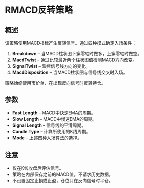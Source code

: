 # RMACD反转策略

## 概述
该策略使用MACD指标产生反转信号。通过四种模式确定入场条件：

1. **Breakdown** – 当MACD柱状图下穿零轴时做多，上穿零轴时做空。
2. **MacdTwist** – 通过比较最近两个柱状图值检测MACD方向改变。
3. **SignalTwist** – 监控信号线方向的变化。
4. **MacdDisposition** – 当MACD柱状图与信号线交叉时入场。

策略始终使用市价单，在出现反向信号时反转持仓。

## 参数
- **Fast Length** – MACD中快速EMA的周期。
- **Slow Length** – MACD中慢速EMA的周期。
- **Signal Length** – 信号线的平滑周期。
- **Candle Type** – 计算所使用的K线周期。
- **Mode** – 上述四种入场算法的选择。

## 注意
- 仅在K线收盘后评估信号。
- 策略在内部保存之前的MACD值，不请求历史数据。
- 不设置固定止损或止盈，仓位只在反向信号时平仓。
